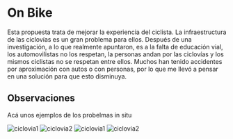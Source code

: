 # On Bike

Esta propuesta trata de mejorar la experiencia del ciclista. La infraestructura de las ciclovías es un gran problema para ellos. Después de una investigación, a lo que realmente apuntaron, es a la falta de educación vial, los automovilistas no los respetan, la personas andan por las ciclovías y los mismos ciclistas no se respetan entre ellos. Muchos han tenido accidentes por aproximación con autos o con personas, por lo que me llevó a pensar en una solución para que esto disminuya. 

## Observaciones

Acá unos ejemplos de los probelmas in situ

![ciclovia1](https://macaraos.github.io/README.md/img/ciclovia1.jpg) 
![ciclovia2](https://macaraos.github.io/README.md/img/ciclovia4.jpg)
![ciclovia1](https://macaraos.github.io/README.md/img/ciclovia6.jpg)
![ciclovia2](https://macaraos.github.io/README.md/img/ciclovia7.jpg)
